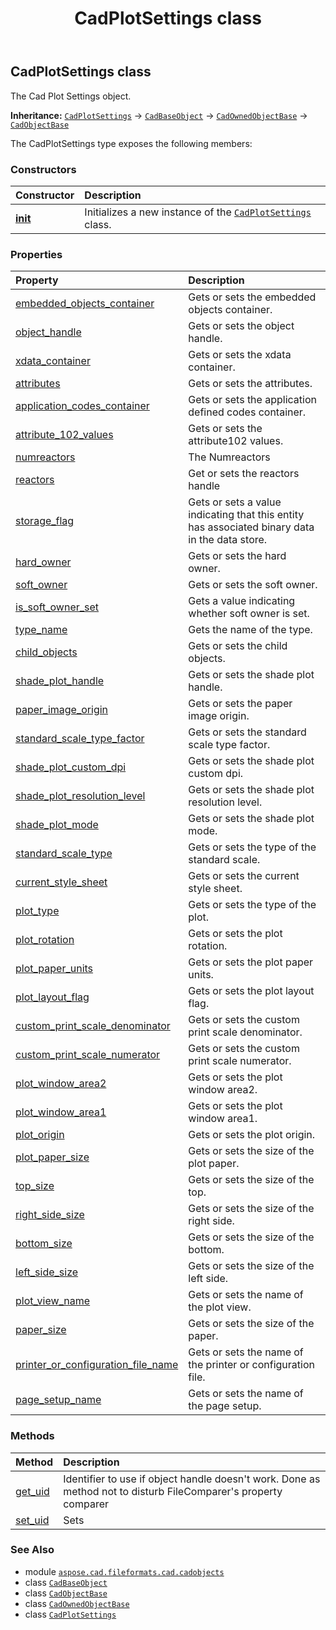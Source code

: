 ﻿---
title: CadPlotSettings class
second_title: Aspose.CAD for Python via .NET API References
description: 
type: docs
weight: 990
url: /python-net/aspose.cad.fileformats.cad.cadobjects/cadplotsettings/
is_root: false
---

## CadPlotSettings class

The Cad Plot Settings object.



**Inheritance:** [`CadPlotSettings`](/cad/python-net/aspose.cad.fileformats.cad.cadobjects/cadplotsettings) → 
[`CadBaseObject`](/cad/python-net/aspose.cad.fileformats.cad.cadobjects/cadbaseobject) → 
[`CadOwnedObjectBase`](/cad/python-net/aspose.cad.fileformats.cad.cadobjects/cadownedobjectbase) → 
[`CadObjectBase`](/cad/python-net/aspose.cad.fileformats.cad.cadobjects/cadobjectbase)



The CadPlotSettings type exposes the following members:

### Constructors
| Constructor | Description |
| :- | :- |
| [__init__](/cad/python-net/aspose.cad.fileformats.cad.cadobjects/cadplotsettings/__init__/#) | Initializes a new instance of the [`CadPlotSettings`](/cad/python-net/aspose.cad.fileformats.cad.cadobjects/cadplotsettings) class. |


### Properties
| Property | Description |
| :- | :- |
| [embedded_objects_container](/cad/python-net/aspose.cad.fileformats.cad.cadobjects/cadplotsettings/embedded_objects_container) | Gets or sets the embedded objects container. |
| [object_handle](/cad/python-net/aspose.cad.fileformats.cad.cadobjects/cadplotsettings/object_handle) | Gets or sets the object handle. |
| [xdata_container](/cad/python-net/aspose.cad.fileformats.cad.cadobjects/cadplotsettings/xdata_container) | Gets or sets the xdata container. |
| [attributes](/cad/python-net/aspose.cad.fileformats.cad.cadobjects/cadplotsettings/attributes) | Gets or sets the attributes. |
| [application_codes_container](/cad/python-net/aspose.cad.fileformats.cad.cadobjects/cadplotsettings/application_codes_container) | Gets or sets the application defined codes container. |
| [attribute_102_values](/cad/python-net/aspose.cad.fileformats.cad.cadobjects/cadplotsettings/attribute_102_values) | Gets or sets the attribute102 values. |
| [numreactors](/cad/python-net/aspose.cad.fileformats.cad.cadobjects/cadplotsettings/numreactors) | The Numreactors |
| [reactors](/cad/python-net/aspose.cad.fileformats.cad.cadobjects/cadplotsettings/reactors) | Get or sets the reactors handle |
| [storage_flag](/cad/python-net/aspose.cad.fileformats.cad.cadobjects/cadplotsettings/storage_flag) | Gets or sets a value indicating that this entity has associated binary data in the data store. |
| [hard_owner](/cad/python-net/aspose.cad.fileformats.cad.cadobjects/cadplotsettings/hard_owner) | Gets or sets the hard owner. |
| [soft_owner](/cad/python-net/aspose.cad.fileformats.cad.cadobjects/cadplotsettings/soft_owner) | Gets or sets the soft owner. |
| [is_soft_owner_set](/cad/python-net/aspose.cad.fileformats.cad.cadobjects/cadplotsettings/is_soft_owner_set) | Gets a value indicating whether soft owner is set. |
| [type_name](/cad/python-net/aspose.cad.fileformats.cad.cadobjects/cadplotsettings/type_name) | Gets the name of the type. |
| [child_objects](/cad/python-net/aspose.cad.fileformats.cad.cadobjects/cadplotsettings/child_objects) | Gets or sets the child objects. |
| [shade_plot_handle](/cad/python-net/aspose.cad.fileformats.cad.cadobjects/cadplotsettings/shade_plot_handle) | Gets or sets the shade plot handle. |
| [paper_image_origin](/cad/python-net/aspose.cad.fileformats.cad.cadobjects/cadplotsettings/paper_image_origin) | Gets or sets the paper image origin. |
| [standard_scale_type_factor](/cad/python-net/aspose.cad.fileformats.cad.cadobjects/cadplotsettings/standard_scale_type_factor) | Gets or sets the standard scale type factor. |
| [shade_plot_custom_dpi](/cad/python-net/aspose.cad.fileformats.cad.cadobjects/cadplotsettings/shade_plot_custom_dpi) | Gets or sets the shade plot custom dpi. |
| [shade_plot_resolution_level](/cad/python-net/aspose.cad.fileformats.cad.cadobjects/cadplotsettings/shade_plot_resolution_level) | Gets or sets the shade plot resolution level. |
| [shade_plot_mode](/cad/python-net/aspose.cad.fileformats.cad.cadobjects/cadplotsettings/shade_plot_mode) | Gets or sets the shade plot mode. |
| [standard_scale_type](/cad/python-net/aspose.cad.fileformats.cad.cadobjects/cadplotsettings/standard_scale_type) | Gets or sets the type of the standard scale. |
| [current_style_sheet](/cad/python-net/aspose.cad.fileformats.cad.cadobjects/cadplotsettings/current_style_sheet) | Gets or sets the current style sheet. |
| [plot_type](/cad/python-net/aspose.cad.fileformats.cad.cadobjects/cadplotsettings/plot_type) | Gets or sets the type of the plot. |
| [plot_rotation](/cad/python-net/aspose.cad.fileformats.cad.cadobjects/cadplotsettings/plot_rotation) | Gets or sets the plot rotation. |
| [plot_paper_units](/cad/python-net/aspose.cad.fileformats.cad.cadobjects/cadplotsettings/plot_paper_units) | Gets or sets the plot paper units. |
| [plot_layout_flag](/cad/python-net/aspose.cad.fileformats.cad.cadobjects/cadplotsettings/plot_layout_flag) | Gets or sets the plot layout flag. |
| [custom_print_scale_denominator](/cad/python-net/aspose.cad.fileformats.cad.cadobjects/cadplotsettings/custom_print_scale_denominator) | Gets or sets the custom print scale denominator. |
| [custom_print_scale_numerator](/cad/python-net/aspose.cad.fileformats.cad.cadobjects/cadplotsettings/custom_print_scale_numerator) | Gets or sets the custom print scale numerator. |
| [plot_window_area2](/cad/python-net/aspose.cad.fileformats.cad.cadobjects/cadplotsettings/plot_window_area2) | Gets or sets the plot window area2. |
| [plot_window_area1](/cad/python-net/aspose.cad.fileformats.cad.cadobjects/cadplotsettings/plot_window_area1) | Gets or sets the plot window area1. |
| [plot_origin](/cad/python-net/aspose.cad.fileformats.cad.cadobjects/cadplotsettings/plot_origin) | Gets or sets the plot origin. |
| [plot_paper_size](/cad/python-net/aspose.cad.fileformats.cad.cadobjects/cadplotsettings/plot_paper_size) | Gets or sets the size of the plot paper. |
| [top_size](/cad/python-net/aspose.cad.fileformats.cad.cadobjects/cadplotsettings/top_size) | Gets or sets the size of the top. |
| [right_side_size](/cad/python-net/aspose.cad.fileformats.cad.cadobjects/cadplotsettings/right_side_size) | Gets or sets the size of the right side. |
| [bottom_size](/cad/python-net/aspose.cad.fileformats.cad.cadobjects/cadplotsettings/bottom_size) | Gets or sets the size of the bottom. |
| [left_side_size](/cad/python-net/aspose.cad.fileformats.cad.cadobjects/cadplotsettings/left_side_size) | Gets or sets the size of the left side. |
| [plot_view_name](/cad/python-net/aspose.cad.fileformats.cad.cadobjects/cadplotsettings/plot_view_name) | Gets or sets the name of the plot view. |
| [paper_size](/cad/python-net/aspose.cad.fileformats.cad.cadobjects/cadplotsettings/paper_size) | Gets or sets the size of the paper. |
| [printer_or_configuration_file_name](/cad/python-net/aspose.cad.fileformats.cad.cadobjects/cadplotsettings/printer_or_configuration_file_name) | Gets or sets the name of the printer or configuration file. |
| [page_setup_name](/cad/python-net/aspose.cad.fileformats.cad.cadobjects/cadplotsettings/page_setup_name) | Gets or sets the name of the page setup. |


### Methods
| Method | Description |
| :- | :- |
| [get_uid](/cad/python-net/aspose.cad.fileformats.cad.cadobjects/cadplotsettings/get_uid/#) | Identifier to use if object handle doesn't work. Done as method not to disturb FileComparer's property comparer |
| [set_uid](/cad/python-net/aspose.cad.fileformats.cad.cadobjects/cadplotsettings/set_uid/#str) | Sets |



### See Also
* module [`aspose.cad.fileformats.cad.cadobjects`](..)
* class [`CadBaseObject`](/cad/python-net/aspose.cad.fileformats.cad.cadobjects/cadbaseobject)
* class [`CadObjectBase`](/cad/python-net/aspose.cad.fileformats.cad.cadobjects/cadobjectbase)
* class [`CadOwnedObjectBase`](/cad/python-net/aspose.cad.fileformats.cad.cadobjects/cadownedobjectbase)
* class [`CadPlotSettings`](/cad/python-net/aspose.cad.fileformats.cad.cadobjects/cadplotsettings)
